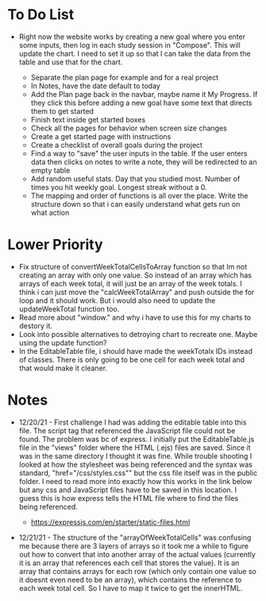 # To Do List

* Right now the website works by creating a new goal where you enter some inputs, then log in each study session in "Compose". This will update the chart. I need to set it up so that I can take the data from the table and use that for the chart.

  * Separate the plan page for example and for a real project
  * In Notes, have the date default to today
  * Add the Plan page back in the navbar, maybe name it My Progress. If they click this before adding a new goal have some text that directs them to get started
  * Finish text inside get started boxes
  * Check all the pages for behavior when screen size changes
  * Create a get started page with instructions
  * Create a checklist of overall goals during the project
  * Find a way to "save" the user inputs in the table. If the user enters data then clicks on notes to write a note, they will be redirected to an empty table
  * Add random useful stats. Day that you studied most. Number of times you hit weekly goal. Longest streak without a 0.  
  * The mapping and order of functions is all over the place. Write the structure down so that i can easily understand what gets run on what action

# Lower Priority

  * Fix structure of convertWeekTotalCellsToArray function so that Im not creating an array with only one value. So instead of an array which has arrays of each week total, it will just be an array of the week totals. I think i can just move the "calcWeekTotalArray" and push outside the for loop and it should work. But i would also need to update the updateWeekTotal function too.
  * Read more about "window." and why i have to use this for my charts to destory it.
  * Look into possible alternatives to detroying chart to recreate one. Maybe using the update function?
  * In the EditableTable file, i should have made the weekTotalx IDs instead of classes. There is only going to be one cell for each week total and that would make it cleaner.



# Notes

* 12/20/21 - First challenge I had was adding the editable table into this file. The script tag that referenced the JavaScript file could not be found. The problem was bc of express. I initially put the EditableTable.js file in the "views" folder where the HTML (.ejs) files are saved. Since it was in the same directory I thought it was fine. While trouble shooting I looked at how the stylesheet was being referenced and the syntax was standard, "href="/css/styles.css"" but the css file itself was in the public folder. I need to read more into exactly how this works in the link below but any css and JavaScript files have to be saved in this location. I guess this is how express tells the HTML file where to find the files being referenced.

  * https://expressjs.com/en/starter/static-files.html

* 12/21/21 - The structure of the "arrayOfWeekTotalCells" was confusing me because there are 3 layers of arrays so it took me a while to figure out how to convert that into another array of the actual values (currently it is an array that references each cell that stores the value). It is an array that contains arrays for each row (which only contain one value so it doesnt even need to be an array), which contains the reference to each week total cell. So I have to map it twice to get the innerHTML.
